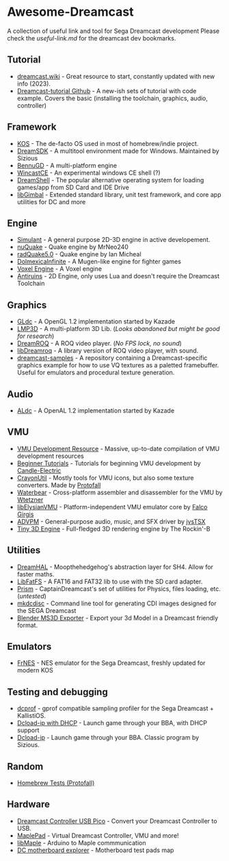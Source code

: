 # Awesome-Dreamcast
A collection of useful link and tool for Sega Dreamcast development
Please check the *useful-link.md* for the dreamcast dev bookmarks.

## Tutorial
* [dreamcast.wiki](https://dreamcast.wiki/Dreamcast.wiki) - Great resource to start, constantly updated with new info (2023).
* [Dreamcast-tutorial Github](https://github.com/dreamcastdevs/dreamcast_tutorial) - A new-ish sets of tutorial with code example. Covers the basic (installing the toolchain, graphics, audio, controller)

## Framework
* [KOS](https://sourceforge.net/projects/cadcdev/) - The de-facto OS used in most of homebrew/indie project.
* [DreamSDK](https://www.dreamsdk.org) - A multitool environment made for Windows. Maintained by Sizious
* [BennuGD](http://wiki.bennugd.org/index.php?title=Bennu_Wiki) - A multi-platform engine
* [WincastCE](https://github.com/FaucetDC/WincastCE) - An experimental windows CE shell (?)
* [DreamShell](https://github.com/DC-SWAT/DreamShell) - The popular alternative operating system for loading games/app from SD Card and IDE Drive
* [libGimbal](https://github.com/gyrovorbis/libgimbal) - Extended standard library, unit test framework, and core app utilities for DC and more

## Engine
* [Simulant](https://simulant-engine.appspot.com) - A general purpose 2D-3D engine in active developement.
* [nuQuake](https://gitlab.com/HaydenKow/nuquake) - Quake engine by MrNeo240
* [radQuake5.0](https://github.com/ianmicheal/Radquake5.0) - Quake engine by Ian Micheal
* [DolmexicaInfinite](https://github.com/CaptainDreamcast/DolmexicaInfinite) - A Mugen-like engine for fighter games
* [Voxel Engine](https://github.com/ianmicheal/dreamcast-voxelspace-engine) - A Voxel engine
* [Antiruins](https://gitlab.com/lerabot/antiruins) - 2D Engine, only uses Lua and doesn't require the Dreamcast Toolchain

## Graphics
* [GLdc](https://gitlab.com/simulant/GLdc) - A OpenGL 1.2 implementation started by Kazade
* [LMP3D](https://github.com/Kannagi/LMP3D) - A multi-platform 3D Lib. (*Looks abandoned but might be good for research*)
* [DreamROQ](https://github.com/multimediamike/dreamroq) - A ROQ video player. (*No FPS lock, no sound*)
* [libDreamroq](https://github.com/dreamcastdevs/libdreamroq) - A library version of ROQ video player, with sound.
* [dreamcast-samples](https://github.com/maslevin/dreamcast-samples) - A repository containing a Dreamcast-specific graphics 
example for how to use VQ textures as a paletted framebuffer.  Useful for emulators and procedural texture generation.

## Audio
* [ALdc](https://gitlab.com/simulant/ALdc) - A OpenAL 1.2 implementation started by Kazade

## VMU
* [VMU Development Resource](https://dreamcast.wiki/VMU_development) - Massive, up-to-date compilation of VMU development resources
* [Beginner Tutorials](https://github.com/Candle-Electric/VMU_Development_Beginners-Tutorial/) - Tutorials for beginning VMU development by [Candle-Electric](https://github.com/Candle-Electric)
* [CrayonUtil](https://github.com/Protofall/Crayon-Utilities) - Mostly tools for VMU icons, but also some texture converters. Made by [Protofall](https://github.com/Protofall)
* [Waterbear](https://github.com/wtetzner/waterbear) - Cross-platform assembler and disassembler for the VMU by [Wtetzner](https://github.com/wtetzner)
* [libElysianVMU](https://github.com/gyrovorbis/libevmu) - Platform-independent VMU emulator core by [Falco Girgis](https://github.com/gyrovorbis)
* [ADVPM](https://github.com/jvsTSX/ADVM) - General-purpose audio, music, and SFX driver by [jvsTSX](https://github.com/jvsTSX)
* [Tiny 3D Engine](https://github.com/gyrovorbis/tiny3dengine) - Full-fledged 3D rendering engine by The Rockin'-B

## Utilities
* [DreamHAL](https://github.com/Moopthehedgehog/DreamHAL) - Moopthehedgehog's abstraction layer for SH4. Allow for faster maths.
* [LibFatFS](https://github.com/andressbarajas/libfatfs) - A FAT16 and FAT32 lib to use with the SD card adapter.
* [Prism](https://github.com/CaptainDreamcast/prism) - CaptainDreamcast's set of utilities for Physics, files loading, etc. (*untested*)
* [mkdcdisc](https://gitlab.com/simulant/mkdcdisc) - Command line tool for generating CDI images designed for the SEGA Dreamcast
* [Blender MS3D Exporter](https://gitlab.com/simulant/blender-ms3d-exporter) - Export your 3d Model in a Dreamcast friendly format.

## Emulators
* [FrNES](https://github.com/maslevin/FrNES) - NES emulator for the Sega Dreamcast, freshly updated for modern KOS  

## Testing and debugging
* [dcprof](https://gitlab.com/simulant/dcprof) - gprof compatible sampling profiler for the Sega Dreamcast + KallistiOS.
* [Dcload-ip with DHCP](https://github.com/Moopthehedgehog/dcload-ip) - Launch game through your BBA, with DHCP support
* [Dcload-ip](https://github.com/sizious/dcload-ip) - Launch game through your BBA. Classic program by Sizious.

## Random
* [Homebrew Tests (Protofall)](https://github.com/Protofall/Homebrew-Tests)

## Hardware
* [Dreamcast Controller USB Pico](https://github.com/OrangeFox86/DreamcastControllerUsbPico) - Convert your Dreamcast Controller to USB.
* [MaplePad](https://github.com/mackieks/MaplePad) - Virtual Dreamcast Controller, VMU and more!
* [libMaple](https://github.com/Xerxes3rd/libmaple) - Arduino to Maple commmunication
* [DC motherboard explorer](http://yam.20to4.net/dreamcast/va1.html) - Motherboard test pads map
